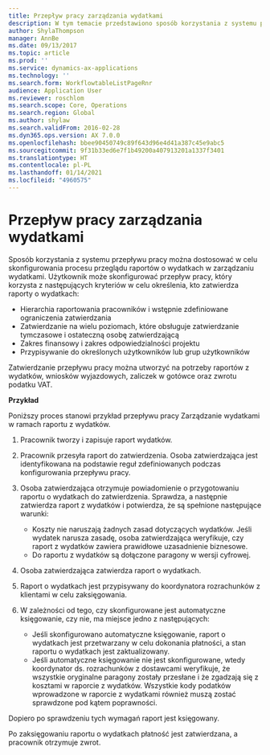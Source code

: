 ```yaml
---
title: Przepływ pracy zarządzania wydatkami
description: W tym temacie przedstawiono sposób korzystania z systemu przepływu pracy w Microsoft Dynamics 365 Finance w celu skonfigurowania procesu przeglądu raportów o wydatkach w zarządzaniu wydatkami.
author: ShylaThompson
manager: AnnBe
ms.date: 09/13/2017
ms.topic: article
ms.prod: ''
ms.service: dynamics-ax-applications
ms.technology: ''
ms.search.form: WorkflowtableListPageRnr
audience: Application User
ms.reviewer: roschlom
ms.search.scope: Core, Operations
ms.search.region: Global
ms.author: shylaw
ms.search.validFrom: 2016-02-28
ms.dyn365.ops.version: AX 7.0.0
ms.openlocfilehash: bbee90450749c89f643d96e4d41a387c45e9abc5
ms.sourcegitcommit: 9f31b33ed6e7f1b49200a407913201a1337f3401
ms.translationtype: HT
ms.contentlocale: pl-PL
ms.lasthandoff: 01/14/2021
ms.locfileid: "4960575"
---
```

# <a name="expense-management-workflow"></a>Przepływ pracy zarządzania wydatkami

Sposób korzystania z systemu przepływu pracy można dostosować w celu skonfigurowania procesu przeglądu raportów o wydatkach w zarządzaniu wydatkami. Użytkownik może skonfigurować przepływ pracy, który korzysta z następujących kryteriów w celu określenia, kto zatwierdza raporty o wydatkach:

- Hierarchia raportowania pracowników i wstępnie zdefiniowane ograniczenia zatwierdzania
- Zatwierdzanie na wielu poziomach, które obsługuje zatwierdzanie tymczasowe i ostateczną osobę zatwierdzającą
- Zakres finansowy i zakres odpowiedzialności projektu
- Przypisywanie do określonych użytkowników lub grup użytkowników

Zatwierdzanie przepływu pracy można utworzyć na potrzeby raportów z wydatków, wniosków wyjazdowych, zaliczek w gotówce oraz zwrotu podatku VAT.

**Przykład**

Poniższy proces stanowi przykład przepływu pracy Zarządzanie wydatkami w ramach raportu z wydatków.

1. Pracownik tworzy i zapisuje raport wydatków.
2. Pracownik przesyła raport do zatwierdzenia. Osoba zatwierdzająca jest identyfikowana na podstawie reguł zdefiniowanych podczas konfigurowania przepływu pracy.
3. Osoba zatwierdzająca otrzymuje powiadomienie o przygotowaniu raportu o wydatkach do zatwierdzenia. Sprawdza, a następnie zatwierdza raport z wydatków i potwierdza, że są spełnione następujące warunki:

    - Koszty nie naruszają żadnych zasad dotyczących wydatków. Jeśli wydatek narusza zasadę, osoba zatwierdzająca weryfikuje, czy raport z wydatków zawiera prawidłowe uzasadnienie biznesowe.
    - Do raportu z wydatków są dołączone paragony w wersji cyfrowej.

4. Osoba zatwierdzająca zatwierdza raport o wydatkach.
5. Raport o wydatkach jest przypisywany do koordynatora rozrachunków z klientami w celu zaksięgowania.
6. W zależności od tego, czy skonfigurowane jest automatyczne księgowanie, czy nie, ma miejsce jedno z następujących:

    - Jeśli skonfigurowano automatyczne księgowanie, raport o wydatkach jest przetwarzany w celu dokonania płatności, a stan raportu o wydatkach jest zaktualizowany.
    - Jeśli automatyczne księgowanie nie jest skonfigurowane, wtedy koordynator ds. rozrachunków z dostawcami weryfikuje, że wszystkie oryginalne paragony zostały przesłane i że zgadzają się z kosztami w raporcie z wydatków. Wszystkie kody podatków wprowadzone w raporcie z wydatkami również muszą zostać sprawdzone pod kątem poprawności.

Dopiero po sprawdzeniu tych wymagań raport jest księgowany.

Po zaksięgowaniu raportu o wydatkach płatność jest zatwierdzana, a pracownik otrzymuje zwrot.

